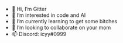 - 👋 Hi, I’m Gitter
- 👀 I’m interested in code and AI
- 🌱 I’m currently learning to get some bitches
- 💞️ I’m looking to collaborate on your mom
- 📫 Discord: icyy#0999

<!---
JustAnAverageGitter/JustAnAverageGitter is a ✨ special ✨ repository because its `README.md` (this file) appears on your GitHub profile.
You can click the Preview link to take a look at your changes.
--->

